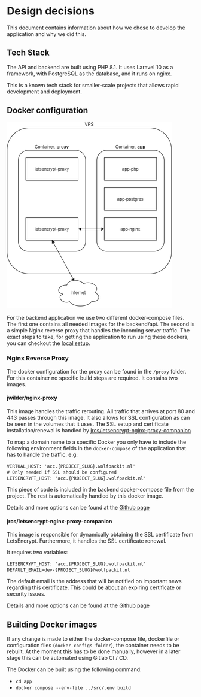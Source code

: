 # Design decisions

This document contains information about how we chose to develop the application and why we did this.

## Tech Stack

The API and backend are built using PHP 8.1. It uses Laravel 10 as a framework, with PostgreSQL as the database, and it runs
on nginx.

This is a known tech stack for smaller-scale projects that allows rapid development and deployment.

## Docker configuration

![Server setup](../assets/server_setup.png)

For the backend application we use two different docker-compose files. The first one contains all needed images for the
backend/api. The second is a simple Nginx reverse proxy that handles the incoming server traffic. The exact steps to
take, for getting the application to run using these dockers, you can checkout
the [local setup](../initialSetup/localSetup.md).

### Nginx Reverse Proxy

The docker configuration for the proxy can be found in the `/proxy` folder. For this container no specific build steps
are required. It contains two images.

#### jwilder/nginx-proxy

This image handles the traffic rerouting. All traffic that arrives at port 80 and 443 passes through this image. It also
allows for SSL configuration as can be seen in the volumes that it uses. The SSL setup and certificate
installation/renewal is handled
by [jrcs/letsencrypt-nginx-proxy-companion](https://hub.docker.com/r/jrcs/letsencrypt-nginx-proxy-companion/)

To map a domain name to a specific Docker you only have to include the following environment fields in
the `docker-compose`
of the application that has to handle the traffic. e.g:

```environment:
VIRTUAL_HOST: 'acc.{PROJECT_SLUG}.wolfpackit.nl'
# Only needed if SSL should be configured
LETSENCRYPT_HOST: 'acc.{PROJECT_SLUG}.wolfpackit.nl'
```

This piece of code is included in the backend docker-compose file from the project. The rest is automatically handled by
this docker image.

Details and more options can be found at the [Github page](https://github.com/nginx-proxy/nginx-proxy)

#### jrcs/letsencrypt-nginx-proxy-companion

This image is responsible for dynamically obtaining the SSL certificate from LetsEncrypt. Furthermore, it handles the
SSL certificate renewal.

It requires two variables:

```
LETSENCRYPT_HOST: 'acc.{PROJECT_SLUG}.wolfpackit.nl'
DEFAULT_EMAIL=dev-{PROJECT_SLUG}@wolfpackit.nl
```

The default email is the address that will be notified on important news regarding this certificate. This could be about
an expiring certificate or security issues.

Details and more options can be found at
the [Github page](https://github.com/nginx-proxy/docker-letsencrypt-nginx-proxy-companion)

## Building Docker images

If any change is made to either the docker-compose file, dockerfile or configuration files (`docker-configs folder`),
the container needs to be rebuilt. At the moment this has to be done manually, however in a later stage this can be
automated using Gitlab CI / CD.

The Docker can be built using the following command:

* `cd app`
* `docker compose --env-file ../src/.env build`
